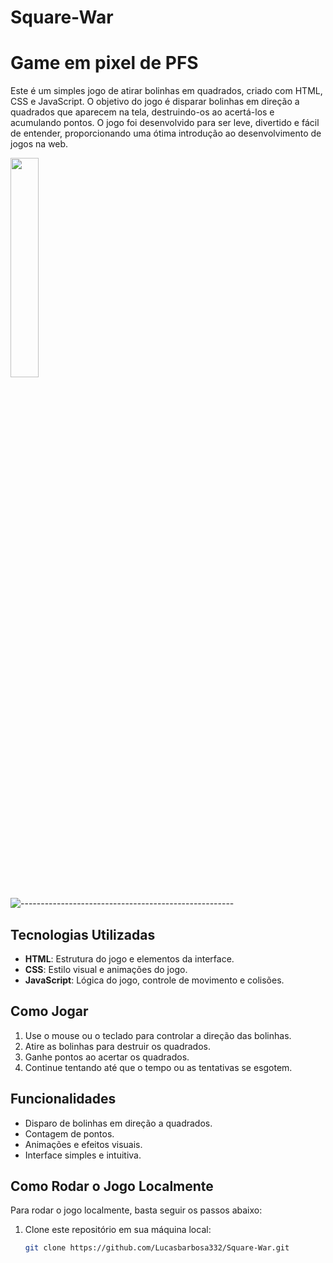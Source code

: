 # Square-War

# Game em pixel de PFS


Este é um simples jogo de atirar bolinhas em quadrados, criado com HTML, CSS e JavaScript. O objetivo do jogo é disparar bolinhas em direção a quadrados que aparecem na tela, destruindo-os ao acertá-los e acumulando pontos. O jogo foi desenvolvido para ser leve, divertido e fácil de entender, proporcionando uma ótima introdução ao desenvolvimento de jogos na web.

 <img width=30% src=""></img> 

 ![-----------------------------------------------------](https://raw.githubusercontent.com/andreasbm/readme/master/assets/lines/rainbow.png)

## Tecnologias Utilizadas

- **HTML**: Estrutura do jogo e elementos da interface.
- **CSS**: Estilo visual e animações do jogo.
- **JavaScript**: Lógica do jogo, controle de movimento e colisões.

## Como Jogar

1. Use o mouse ou o teclado para controlar a direção das bolinhas.
2. Atire as bolinhas para destruir os quadrados.
3. Ganhe pontos ao acertar os quadrados.
4. Continue tentando até que o tempo ou as tentativas se esgotem.

## Funcionalidades

- Disparo de bolinhas em direção a quadrados.
- Contagem de pontos.
- Animações e efeitos visuais.
- Interface simples e intuitiva.

## Como Rodar o Jogo Localmente

Para rodar o jogo localmente, basta seguir os passos abaixo:

1. Clone este repositório em sua máquina local:

   ```bash
   git clone https://github.com/Lucasbarbosa332/Square-War.git

